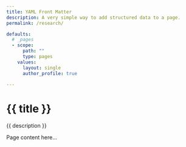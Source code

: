 ```yaml
---
title: YAML Front Matter
description: A very simple way to add structured data to a page.
permalink: /research/

defaults:
  # _pages
  - scope:
      path: ""
      type: pages
    values:
      layout: single
      author_profile: true
      
---
```

<h1> {{ title }} </h1>
<p> {{ description }} </p>
Page content here...
